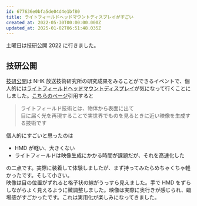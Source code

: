 ```yaml
---
id: 677636e0bfa5de04d4e1bf80
title: ライトフィールドヘッドマウントディスプレイがすごい
created_at: 2022-05-30T00:00:00.000Z
updated_at: 2025-01-02T06:51:48.035Z
---
```


<p>土曜日は技研公開 2022 に行きました。</p>
<h2>技研公開</h2>
<p><a href="https://www.nhk.or.jp/strl/open2022/index.html">技研公開</a>は NHK 放送技術研究所の研究成果をみることができるイベントで、個人的には<a href="https://www.nhk.or.jp/strl/open2022/tenji/7/index.html">ライトフィールドヘッドマウントディスプレイ</a>が気になって行くことにしました。<a href="https://www.nhk.or.jp/strl/open2022/tenji/7/index.html">こちらのページ</a>引用すると</p>
<blockquote>
<p>ライトフィールド技術とは、物体から表面に出て<br>
目に届く光を再現することで実世界でものを見るときに近い映像を生成する技術です</p>
</blockquote>
<p>個人的にすごいと思ったのは</p>
<ul>
<li>HMD が軽い、大きくない</li>
<li>ライトフィールドは映像生成にかかる時間が課題だが、それを高速化した</li>
</ul>
<p>の二点です。実際に装着して体験しましたが、まず持ってみたらめちゃくちゃ軽かったです。そして小さい。<br>
映像は目の位置がずれると格子状の線がうっすら見えました。手で HMD をずらしながらよく見えるように微調整しました。映像は実際に奥行きが感じられ、臨場感がすごかったです。これは実用化が楽しみになってきました。</p>
